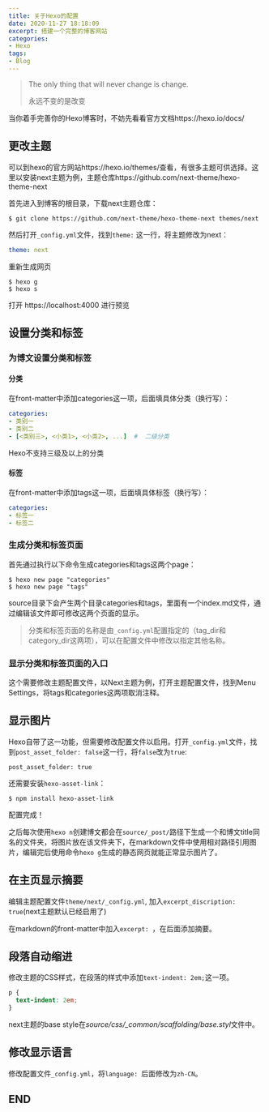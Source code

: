 ```yaml
---
title: 关于Hexo的配置
date: 2020-11-27 18:18:09
excerpt: 搭建一个完整的博客网站
categories:
- Hexo
tags:
- Blog
---
```


> The only thing that will never change is change.
>
> 永远不变的是改变

当你着手完善你的Hexo博客时，不妨先看看官方文档https://hexo.io/docs/

## 更改主题

可以到hexo的官方网站https://hexo.io/themes/查看，有很多主题可供选择。这里以安装next主题为例，主题仓库https://github.com/next-theme/hexo-theme-next

首先进入到博客的根目录，下载next主题仓库：

```shell
$ git clone https://github.com/next-theme/hexo-theme-next themes/next
```

然后打开`_config.yml`文件，找到`theme:` 这一行，将主题修改为next：

```yml
theme: next
```

重新生成网页

```shell
$ hexo g
$ hexo s
```

打开 https://localhost:4000 进行预览

## 设置分类和标签

### 为博文设置分类和标签

#### 分类

在front-matter中添加categories这一项，后面填具体分类（换行写）：

```yaml
categories:
- 类别一
- 类别二
- [<类别三>, <小类1>, <小类2>, ...]  #  二级分类
```

Hexo不支持三级及以上的分类

#### 标签

在front-matter中添加tags这一项，后面填具体标签（换行写）：

```yaml
categories:
- 标签一
- 标签二
```

### 生成分类和标签页面

首先通过执行以下命令生成categories和tags这两个page：

```shell
$ hexo new page "categories"
$ hexo new page "tags"
```

source目录下会产生两个目录categories和tags，里面有一个index.md文件，通过编辑该文件即可修改这两个页面的显示。

> 分类和标签页面的名称是由`_config.yml`配置指定的（tag_dir和category_dir这两项），可以在配置文件中修改以指定其他名称。

### 显示分类和标签页面的入口

这个需要修改主题配置文件，以Next主题为例，打开主题配置文件，找到Menu Settings，将tags和categories这两项取消注释。

## 显示图片

Hexo自带了这一功能，但需要修改配置文件以启用。打开`_config.yml`文件，找到`post_asset_folder: false`这一行，将`false`改为`true`:

```shell
post_asset_folder: true
```

还需要安装`hexo-asset-link`：

```shell
$ npm install hexo-asset-link
```

配置完成！

之后每次使用`hexo n`创建博文都会在`source/_post/`路径下生成一个和博文title同名的文件夹，将图片放在该文件夹下，在markdown文件中使用相对路径引用图片，编辑完后使用命令`hexo g`生成的静态网页就能正常显示图片了。

## 在主页显示摘要

编辑主题配置文件`theme/next/_config.yml`, 加入`excerpt_discription: true`(next主题默认已经启用了)

在markdown的front-matter中加入`excerpt: `，在后面添加摘要。

## 段落自动缩进

修改主题的CSS样式，在段落的样式中添加`text-indent: 2em;`这一项。

```css
p {
  text-indent: 2em;
}
```

next主题的base style在*source/css/_common/scaffolding/base.styl*文件中。

## 修改显示语言

修改配置文件`_config.yml`，将`language: `后面修改为`zh-CN`。

## END